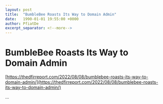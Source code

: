 ```yaml
---
layout: post
title:  "BumbleBee Roasts Its Way to Domain Admin"
date:   1990-01-01 19:55:00 +0000
author: PfiatDe
excerpt_separator: <!--more-->
---
```


# BumbleBee Roasts Its Way to Domain Admin
[https://thedfirreport.com/2022/08/08/bumblebee-roasts-its-way-to-domain-admin/](https://thedfirreport.com/2022/08/08/bumblebee-roasts-its-way-to-domain-admin/)

...
<!--more-->
